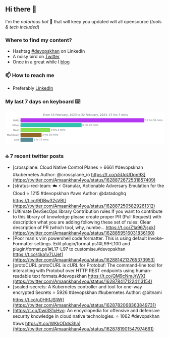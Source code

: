 <!--- [![Hits](https://hits.seeyoufarm.com/api/count/incr/badge.svg?url=https%3A%2F%2Fgithub.com%2Fakhan4u%2Fhit-counter&count_bg=%2379C83D&title_bg=%23555555&icon=&icon_color=%23E7E7E7&title=visits&edge_flat=false)](https://hits.seeyoufarm.com) --->

## Hi there 👋

I'm the _notorious bot_ 🤣 that will keep you updated will all opensource (_tools & tech included_) 

### Where to find my content?

* Hashtag [#devopskhan](https://www.linkedin.com/feed/hashtag/devopskhan) on LinkedIn
* A noisy bird on [Twitter](https://twitter.com/Amaankhan4you)
* Once in a great while I [blog](https://linuxparrot.netlify.app) 


### 📫 **How to reach me**

* Preferably [LinkedIn](https://www.linkedin.com/in/amaan-khan-linux-ninja)

### My last 7 days on keyboard ⌨️

<img src="https://github.com/akhan4u/akhan4u/blob/main/images/stat.svg" alt="Amaan's Wakatime Activity!"/>

### 🔝 7 recent twitter posts
<!-- DEVDOJO:START -->
- [crossplane: Cloud Native Control Planes
⭐️ 6661
#devopskhan #kubernetes
Author: @crossplane_io
https://t.co/x5UoUDqn93](https://twitter.com/Amaankhan4you/status/1628872672531857409)
- [stratus-red-team: :cloud: :zap: Granular, Actionable Adversary Emulation for the Cloud
⭐️ 1215
#devopskhan #aws
Author: @datadoghq
https://t.co/9DBw32sVBI](https://twitter.com/Amaankhan4you/status/1628872505829261312)
- [Ultimate DevSecOps library Contribution rules If you want to contribute to this library of knowledge please create proper PR &lpar;Pull Request&rpar; with description what you are adding following these set of rules: Clear description of PR &lpar;which tool, why, numbe… https://t.co/Z1a967jspk](https://twitter.com/Amaankhan4you/status/1628859516031836160)
- [Poor man&#39;s vim powershell code formatter. This is using default Invoke-Formatter settings. Edit plugin/format.ps1#L99-L100 and plugin/format.ps1#L17-L97 to customise.#devopskhan https://t.co/4ka1v7UJet](https://twitter.com/Amaankhan4you/status/1628814213765373953)
- [protoCURL protoCURL is cURL for Protobuf: The command-line tool for interacting with Protobuf over HTTP REST endpoints using human-readable text formats.#devopskhan https://t.co/QM9cNmJrWX](https://twitter.com/Amaankhan4you/status/1628784171224113154)
- [sealed-secrets: A Kubernetes controller and tool for one-way encrypted Secrets
⭐️ 5926
#devopskhan #kubernetes
Author: @bitnami
https://t.co/u0Hh1JSlWt](https://twitter.com/Amaankhan4you/status/1628782068363849731)
- [https://t.co/0wi3S1xHvo: An encyclopedia for offensive and defensive security knowledge in cloud native technologies.
⭐️ 1062
#devopskhan #aws
https://t.co/WKkODds3ha](https://twitter.com/Amaankhan4you/status/1628781901547974661)
<!-- DEVDOJO:END -->

<!-- ![Amaan's GitHub stats](https://github-readme-stats.vercel.app/api?username=akhan4u&count_private=true&show_icons=true&hide=contribs) -->
